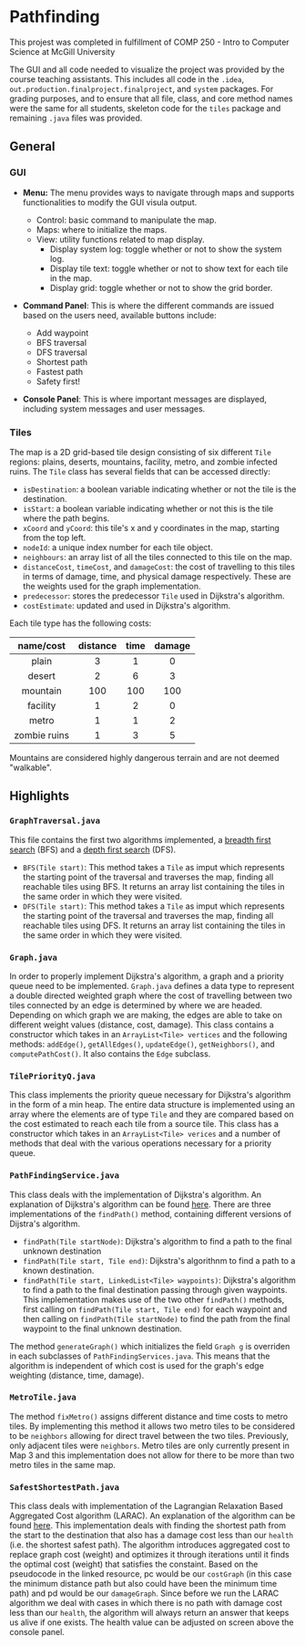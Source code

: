 # Pathfinding

This projest was completed in fulfillment of COMP 250 - Intro to Computer Science at McGill University

The GUI and all code needed to visualize the project was provided by the course teaching assistants.
This includes all code in the `.idea`, `out.production.finalproject.finalproject`, and `system` packages.
For grading purposes, and to ensure that all file, class, and core method names were the same for all students, 
skeleton code for the `tiles` package and remaining `.java` files was provided.

## General

### GUI
* **Menu:** The menu provides ways to navigate through maps and supports functionalities to modify the GUI visula output.
  * Control: basic command to manipulate the map.
  * Maps: where to initialize the maps.
  * View: utility functions related to map display.
    * Display system log: toggle whether or not to show the system log.
    * Display tile text: toggle whether or not to show text for each tile in the map.
    * Display grid: toggle whether or not to show the grid border.
    
* **Command Panel**: This is where the different commands are issued based on the users need, available buttons include:
  * Add waypoint
  * BFS traversal
  * DFS traversal
  * Shortest path
  * Fastest path
  * Safety first!
  
* **Console Panel**: This is where important messages are displayed, including system messages and user messages.

### Tiles

The map is a 2D grid-based tile design consisting of six different `Tile` regions: plains, deserts, mountains, facility, metro, and zombie infected ruins.
The `Tile` class has several fields that can be accessed directly:

* `isDestination`: a boolean variable indicating whether or not the tile is the destination.
* `isStart`: a boolean variable indicating whether or not this is the tile where the path begins.
* `xCoord` and `yCoord`: this tile's x and y coordinates in the map, starting from the top left.
* `nodeId`: a unique index number for each tile object.
* `neighbours`: an array list of all the tiles connected to this tile on the map.
* `distanceCost`, `timeCost`, and `damageCost`: the cost of travelling to this tiles in terms of damage, time, and physical damage respectively.
These are the weights used for the graph implementation.
* `predecessor`: stores the predecessor `Tile` used in Dijkstra's algorithm.
* `costEstimate`: updated and used in Dijkstra's algorithm.

Each tile type has the following costs:

| name/cost | distance | time | damage|
|:--:|:--:|:--:|:--:|
| plain | 3 | 1 | 0 |
| desert | 2 | 6 | 3 |
| mountain | 100 | 100 | 100 |
| facility | 1 | 2 | 0 |
| metro | 1 | 1 | 2 |
| zombie ruins| 1 | 3 | 5 |

Mountains are considered highly dangerous terrain and are not deemed "walkable".

## Highlights

### `GraphTraversal.java`

This file contains the first two algorithms implemented, a [breadth first search](https://en.wikipedia.org/wiki/Breadth-first_search) (BFS)
and a [depth first search](https://en.wikipedia.org/wiki/Depth-first_search) (DFS).

* `BFS(Tile start)`: This method takes a `Tile` as imput which represents the starting point of the traversal and traverses the map,
finding all reachable tiles using BFS. 
It returns an array list containing the tiles in the same order in which they were visited.
* `DFS(Tile start)`: This method takes a `Tile` as imput which represents the starting point of the traversal and traverses the map,
finding all reachable tiles using DFS.
It returns an array list containing the tiles in the same order in which they were visited.

### `Graph.java`

In order to properly implement Dijkstra's algorithm, a graph and a priority queue need to be implemented.
`Graph.java` defines a data type to represent a double directed weighted graph where the cost of travelling between two tiles
connected by an edge is determined by where we are headed.
Depending on which graph we are making, the edges are able to take on different weight values (distance, cost, damage).
This class contains a constructor which takes in an `ArrayList<Tile> vertices` and the following methods:
`addEdge()`, `getAllEdges()`, `updateEdge()`, `getNeighbors()`, and `computePathCost()`.
It also contains the `Edge` subclass.

### `TilePriorityQ.java`

This class implements the priority queue necessary for Dijkstra's algorithm in the form of a min heap.
The entire data structure is implemented using an array where the elements are of type `Tile` and they are compared
based on the cost estimated to reach each tile from a source tile.
This class has a constructor which takes in an `ArrayList<Tile> verices` and a number of methods that deal with the various operations necessary for a priority queue.

### `PathFindingService.java`

This class deals with the implementation of Dijkstra's algorithm. An explanation of Dijkstra's algorithm can be found [here](https://en.wikipedia.org/wiki/Dijkstra%27s_algorithm).
There are three implementations of the `findPath()` method, containing different versions of Dijstra's algorithm.
* `findPath(Tile startNode)`: Dijkstra's algorithm to find a path to the final unknown destination
* `findPath(Tile start, Tile end)`: Dijkstra's algorithnm to find a path to a known destination.
* `findPath(Tile start, LinkedList<Tile> waypoints)`: Dijkstra's algorithm to find a path to the final destination passing through given waypoints.
This implementation makes use of the two other `findPath()` methods, first calling on `findPath(Tile start, Tile end)` for each waypoint
and then calling on `findPath(Tile startNode)` to find the path from the final waypoint to the final unknown destination.

The method `generateGraph()` which initializes the field `Graph g` is overriden in each subclasses of `PathFindingServices.java`.
This means that the algorithm is independent of which cost is used for the graph's edge weighting (distance, time, damage).

### `MetroTile.java`

The method `fixMetro()` assigns different distance and time costs to metro tiles.
By implementing this method it allows two metro tiles to be considered to be `neighbors` allowing for direct travel between the two tiles.
Previously, only adjacent tiles were `neighbors`.
Metro tiles are only currently present in Map 3 and this implementation does not allow for there to be more than two metro tiles in the same map.

### `SafestShortestPath.java`

This class deals with implementation of the Lagrangian Relaxation Based Aggregated Cost algorithm (LARAC).
An explanation of the algorithm can be found [here](https://cs.ou.edu/~thulasi/Misc/AKCE%20October%2025.pdf).
This implementation deals with finding the shortest path from the start to the destination that also has a damage cost less than our `health`
(i.e. the shortest safest path).
The algorithm introduces aggregated cost to replace graph cost (weight) and optimizes it through iterations until it finds the optimal cost (weight)
that satisfies the constaint.
Based on the pseudocode in the linked resource, pc would be our `costGraph` (in this case the minimum distance path but also could have been the minimum time path)
and pd would be our `damageGraph`.
Since before we run the LARAC algorithm we deal with cases in which there is no path with damage cost less than our `health`,
the algorithm will always return an answer that keeps us alive if one exists.
The health value can be adjusted on screen above the console panel.
